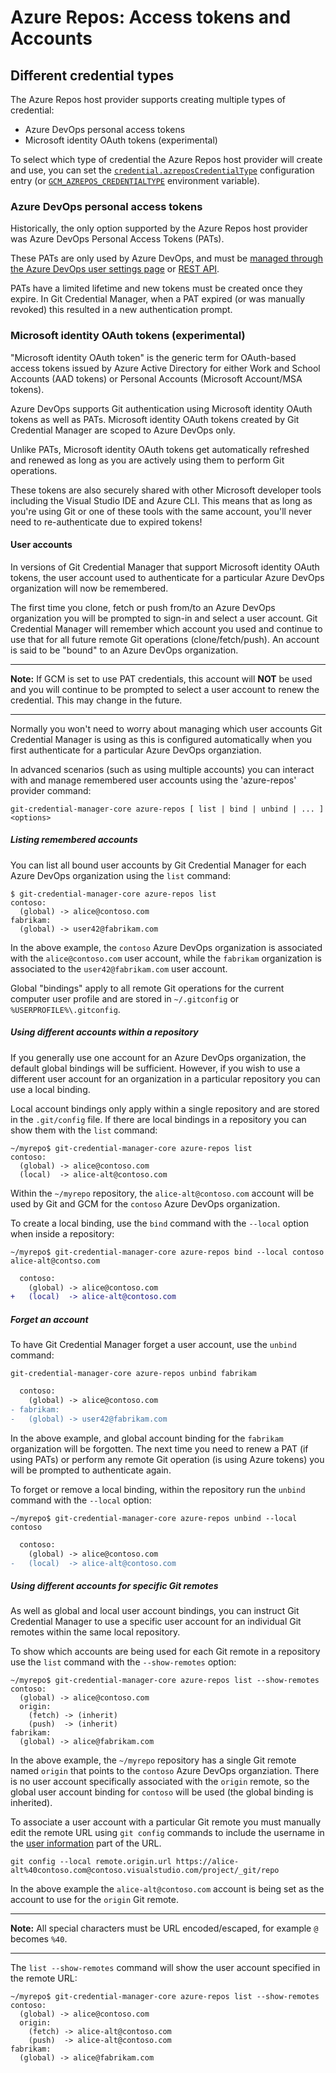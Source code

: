 # Azure Repos: Access tokens and Accounts

## Different credential types

The Azure Repos host provider supports creating multiple types of credential:

- Azure DevOps personal access tokens
- Microsoft identity OAuth tokens (experimental)

To select which type of credential the Azure Repos host provider will create
and use, you can set the [`credential.azreposCredentialType`](configuration.md#credentialazreposcredentialtype-experimental)
configuration entry (or [`GCM_AZREPOS_CREDENTIALTYPE`](environment.md#GCM_AZREPOS_CREDENTIALTYPE-experimental)
environment variable).

### Azure DevOps personal access tokens

Historically, the only option supported by the Azure Repos host provider was
Azure DevOps Personal Access Tokens (PATs).

These PATs are only used by Azure DevOps, and must be [managed through the Azure
DevOps user settings page](https://docs.microsoft.com/en-us/azure/devops/organizations/accounts/use-personal-access-tokens-to-authenticate?view=azure-devops&tabs=preview-page) or [REST API](https://docs.microsoft.com/en-gb/rest/api/azure/devops/tokens/pats).

PATs have a limited lifetime and new tokens must be created once they expire. In
Git Credential Manager, when a PAT expired (or was manually revoked) this
resulted in a new authentication prompt.

### Microsoft identity OAuth tokens (experimental)

"Microsoft identity OAuth token" is the generic term for OAuth-based access
tokens issued by Azure Active Directory for either Work and School Accounts
(AAD tokens) or Personal Accounts (Microsoft Account/MSA tokens).

Azure DevOps supports Git authentication using Microsoft identity OAuth tokens
as well as PATs. Microsoft identity OAuth tokens created by Git Credential
Manager are scoped to Azure DevOps only.

Unlike PATs, Microsoft identity OAuth tokens get automatically refreshed and
renewed as long as you are actively using them to perform Git operations.

These tokens are also securely shared with other Microsoft developer tools
including the Visual Studio IDE and Azure CLI. This means that as long as you're
using Git or one of these tools with the same account, you'll never need to
re-authenticate due to expired tokens!

#### User accounts

In versions of Git Credential Manager that support Microsoft identity OAuth
tokens, the user account used to authenticate for a particular Azure DevOps
organization will now be remembered.

The first time you clone, fetch or push from/to an Azure DevOps organization you
will be prompted to sign-in and select a user account. Git Credential Manager
will remember which account you used and continue to use that for all future
remote Git operations (clone/fetch/push). An account is said to be "bound" to
an Azure DevOps organization.

---

**Note:** If GCM is set to use PAT credentials, this account will **NOT** be
used and you will continue to be prompted to select a user account to renew the
credential. This may change in the future.

---

Normally you won't need to worry about managing which user accounts Git
Credential Manager is using as this is configured automatically when you first
authenticate for a particular Azure DevOps organziation.

In advanced scenarios (such as using multiple accounts) you can interact with
and manage remembered user accounts using the 'azure-repos' provider command:

```shell
git-credential-manager-core azure-repos [ list | bind | unbind | ... ] <options>
```

##### Listing remembered accounts

You can list all bound user accounts by Git Credential Manager for each Azure
DevOps organization using the `list` command:

```shell
$ git-credential-manager-core azure-repos list
contoso:
  (global) -> alice@contoso.com
fabrikam:
  (global) -> user42@fabrikam.com
```

In the above example, the `contoso` Azure DevOps organization is associated with
the `alice@contoso.com` user account, while the `fabrikam` organization is
associated to the `user42@fabrikam.com` user account.

Global "bindings" apply to all remote Git operations for the current computer
user profile and are stored in `~/.gitconfig` or `%USERPROFILE%\.gitconfig`.

##### Using different accounts within a repository

If you generally use one account for an Azure DevOps organization, the default
global bindings will be sufficient. However, if you wish to use a different
user account for an organization in a particular repository you can use a local
binding.

Local account bindings only apply within a single repository and are stored in
the `.git/config` file. If there are local bindings in a repository you can show
them with the `list` command:

```shell
~/myrepo$ git-credential-manager-core azure-repos list
contoso:
  (global) -> alice@contoso.com
  (local)  -> alice-alt@contoso.com
```

Within the `~/myrepo` repository, the `alice-alt@contoso.com` account will be
used by Git and GCM for the `contoso` Azure DevOps organization.

To create a local binding, use the `bind` command with the `--local` option when
inside a repository:

```shell
~/myrepo$ git-credential-manager-core azure-repos bind --local contoso alice-alt@contso.com
```

```diff
  contoso:
    (global) -> alice@contoso.com
+   (local)  -> alice-alt@contoso.com
```

##### Forget an account

To have Git Credential Manager forget a user account, use the `unbind` command:

```shell
git-credential-manager-core azure-repos unbind fabrikam
```

```diff
  contoso:
    (global) -> alice@contoso.com
- fabrikam:
-   (global) -> user42@fabrikam.com
```

In the above example, and global account binding for the `fabrikam` organization
will be forgotten. The next time you need to renew a PAT (if using PATs) or
perform any remote Git operation (is using Azure tokens) you will be prompted
to authenticate again.

To forget or remove a local binding, within the repository run the `unbind`
command with the `--local` option:

```shell
~/myrepo$ git-credential-manager-core azure-repos unbind --local contoso
```

```diff
  contoso:
    (global) -> alice@contoso.com
-   (local)  -> alice-alt@contoso.com
```

##### Using different accounts for specific Git remotes

As well as global and local user account bindings, you can instruct Git
Credential Manager to use a specific user account for an individual Git remotes
within the same local repository.

To show which accounts are being used for each Git remote in a repository use
the `list` command with the `--show-remotes` option:

```shell
~/myrepo$ git-credential-manager-core azure-repos list --show-remotes
contoso:
  (global) -> alice@contoso.com
  origin:
    (fetch) -> (inherit)
    (push)  -> (inherit)
fabrikam:
  (global) -> alice@fabrikam.com
```

In the above example, the `~/myrepo` repository has a single Git remote named
`origin` that points to the `contoso` Azure DevOps organziation. There is no
user account specifically associated with the `origin` remote, so the global
user account binding for `contoso` will be used (the global binding is
inherited).

To associate a user account with a particular Git remote you must manually edit
the remote URL using `git config` commands to include the username in the
[user information](https://tools.ietf.org/html/rfc3986#section-3.2.1) part of
the URL.

```shell
git config --local remote.origin.url https://alice-alt%40contoso.com@contoso.visualstudio.com/project/_git/repo
```

In the above example the `alice-alt@contoso.com` account is being set as the
account to use for the `origin` Git remote.

---

**Note:** All special characters must be URL encoded/escaped, for example `@`
becomes `%40`.

---

The `list --show-remotes` command will show the user account specified in the
remote URL:

```shell
~/myrepo$ git-credential-manager-core azure-repos list --show-remotes
contoso:
  (global) -> alice@contoso.com
  origin:
    (fetch) -> alice-alt@contoso.com
    (push)  -> alice-alt@contoso.com
fabrikam:
  (global) -> alice@fabrikam.com
```
